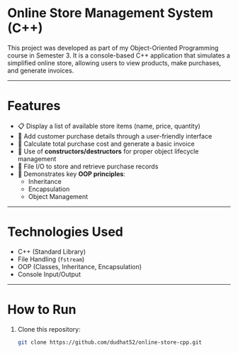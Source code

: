 # Online Store Management System (C++)

This project was developed as part of my Object-Oriented Programming course in Semester 3. It is a console-based C++ application that simulates a simplified online store, allowing users to view products, make purchases, and generate invoices.

---

# Features

- 📋 Display a list of available store items (name, price, quantity)
- 🛒 Add customer purchase details through a user-friendly interface
- 🧾 Calculate total purchase cost and generate a basic invoice
- 🔁 Use of **constructors/destructors** for proper object lifecycle management
- 📂 File I/O to store and retrieve purchase records
- 🔐 Demonstrates key **OOP principles**:
  - Inheritance
  - Encapsulation
  - Object Management

---

# Technologies Used

- C++ (Standard Library)
- File Handling (`fstream`)
- OOP (Classes, Inheritance, Encapsulation)
- Console Input/Output

---

# How to Run

1. Clone this repository:
   ```bash
   git clone https://github.com/dudhat52/online-store-cpp.git